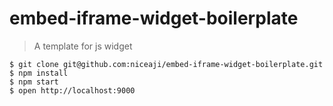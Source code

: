 # embed-iframe-widget-boilerplate

> A template for js widget

```
$ git clone git@github.com:niceaji/embed-iframe-widget-boilerplate.git
$ npm install
$ npm start
$ open http://localhost:9000
```
